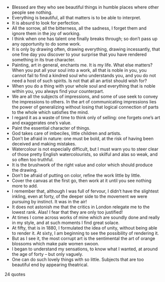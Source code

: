  - Blessed are they who see beautiful things in humble places where other people see nothing.
 - Everything is beautiful, all that matters is to be able to interpret.
 - It is absurd to look for perfection.
 - All the sorrow, all the bitterness, all the sadness, I forget them and ignore them in the joy of working.
 - I think when one has talent one finally breaks through; so don’t pass up any opportunity to do some work.
 - It is only by drawing often, drawing everything, drawing incessantly, that one fine day you discover to your surprise that you have rendered something in its true character.
 - Painting, art in general, enchants me. It is my life. What else matters? When you put all your soul into a work, all that is noble in you, you cannot fail to find a kindred soul who understands you, and you do not need a host of such spirits. Is not that all an artist should wish for?
 - When you do a thing with your whole soul and everything that is noble within you, you always find your counterpart.
 - We are all the subjects of impressions, and some of use seek to convey the impressions to others. In the art of communicating impressions lies the power of generalizing without losing that logical connection of parts to the whole which satisfies the mind.
 - I regard it as a waste of time to think only of selling: one forgets one’s art and exaggerates one’s value.
 - Paint the essential character of things.
 - God takes care of imbeciles, little children and artists.
 - Don’t be afraid in nature: one must be bold, at the risk of having been deceived and making mistakes.
 - Watercolour is not especially difficult, but I must warn you to steer clear of those pretty English watercolourists, so skilful and alas so weak, and so often too truthful.
 - It is the brushwork of the right value and color which should produce the drawing.
 - Don’t be afraid of putting on color, refine the work little by little.
 - Cover the canvas at the first go, then work at it until you see nothing more to add.
 - I remember that, although I was full of fervour, I didn’t have the slightest inkling, even at forty, of the deeper side to the movement we were pursuing by instinct. It was in the air!
 - It does not astonish me that the critics in London relegate me to the lowest rank. Alas! I fear that they are only too justified!
 - At times I come across works of mine which are soundly done and really in my style, and at such moments I find great solace.
 - At fifty, that is in 1880, I formulated the idea of unity, without being able to render it. At sixty, I am beginning to see the possibility of rendering it.
 - But as I see it, the most corrupt art is the sentimental the art of orange blossoms which make pale women swoon.
 - I began to understand my sensations, to know what I wanted, at around the age of forty – but only vaguely.
 - One can do such lovely things with so little. Subjects that are too beautiful end by appearing theatrical.

24 quotes